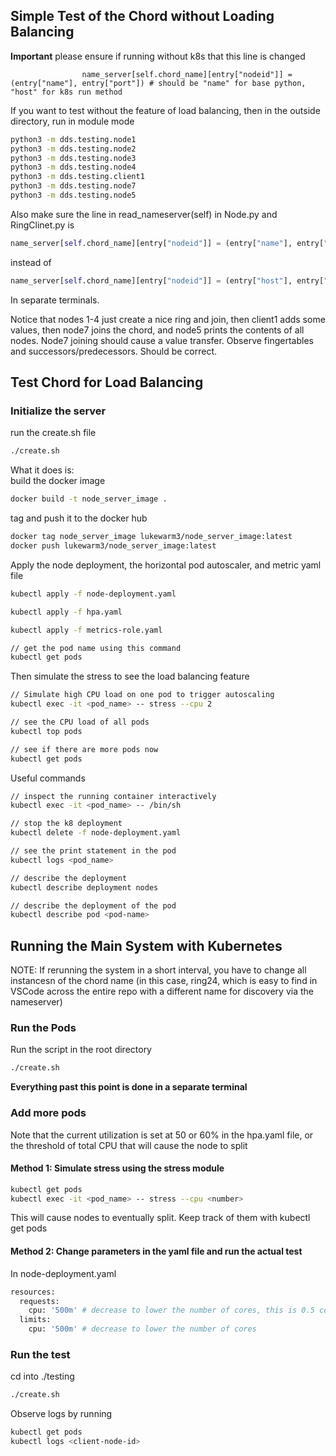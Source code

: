 ## Simple Test of the Chord without Loading Balancing
**Important**
please ensure if running without k8s that this line is changed
```python3
                name_server[self.chord_name][entry["nodeid"]] = (entry["name"], entry["port"]) # should be "name" for base python, "host" for k8s run method

```
If you want to test without the feature of load balancing, then in the outside directory, run in module mode
```bash
python3 -m dds.testing.node1
python3 -m dds.testing.node2
python3 -m dds.testing.node3
python3 -m dds.testing.node4
python3 -m dds.testing.client1
python3 -m dds.testing.node7
python3 -m dds.testing.node5
```
Also make sure the line in read_nameserver(self) in Node.py and RingClinet.py is
```python
name_server[self.chord_name][entry["nodeid"]] = (entry["name"], entry["port"])
```
instead of
```python
name_server[self.chord_name][entry["nodeid"]] = (entry["host"], entry["port"])
```

In separate terminals.

Notice that nodes 1-4 just create a nice ring and join, then client1 adds some values, then node7 joins the chord, and node5 prints the contents of all nodes. Node7 joining should cause a value transfer. Observe fingertables and successors/predecessors. Should be correct.


## Test Chord for Load Balancing
### Initialize the server
run the create.sh file
```bash
./create.sh
```

What it does is: <br>
build the docker image
```bash
docker build -t node_server_image .
```

tag and push it to the docker hub <br>
```bash
docker tag node_server_image lukewarm3/node_server_image:latest
docker push lukewarm3/node_server_image:latest
```  

Apply the node deployment, the horizontal pod autoscaler, and metric yaml file
```bash
kubectl apply -f node-deployment.yaml

kubectl apply -f hpa.yaml

kubectl apply -f metrics-role.yaml

// get the pod name using this command
kubectl get pods
```

Then simulate the stress to see the load balancing feature
```bash
// Simulate high CPU load on one pod to trigger autoscaling
kubectl exec -it <pod_name> -- stress --cpu 2

// see the CPU load of all pods
kubectl top pods

// see if there are more pods now
kubectl get pods
```

Useful commands
```bash
// inspect the running container interactively
kubectl exec -it <pod_name> -- /bin/sh

// stop the k8 deployment
kubectl delete -f node-deployment.yaml

// see the print statement in the pod
kubectl logs <pod_name>

// describe the deployment
kubectl describe deployment nodes

// describe the deployment of the pod
kubectl describe pod <pod-name>

```
## Running the Main System with Kubernetes
NOTE: If rerunning the system in a short interval, you have to change all instancesn of the chord name (in this case, ring24, which is easy to find in VSCode across the entire repo with a different name for discovery via the nameserver)
### Run the Pods
Run the script in the root directory
```bash
./create.sh
```
**Everything past this point is done in a separate terminal**
### Add more pods
Note that the current utilization is set at 50 or 60% in the hpa.yaml file, or the threshold of total CPU that will cause the node to split
#### Method 1: Simulate stress using the stress module
```bash
kubectl get pods
kubectl exec -it <pod_name> -- stress --cpu <number>
```
This will cause nodes to eventually split. Keep track of them with kubectl get pods
#### Method 2: Change parameters in the yaml file and run the actual test
In node-deployment.yaml
```bash
resources:
  requests:
    cpu: '500m' # decrease to lower the number of cores, this is 0.5 cores
  limits:
    cpu: '500m' # decrease to lower the number of cores
```
### Run the test
cd into ./testing
```bash
./create.sh
```
Observe logs by running
```bash
kubectl get pods
kubectl logs <client-node-id>
```


